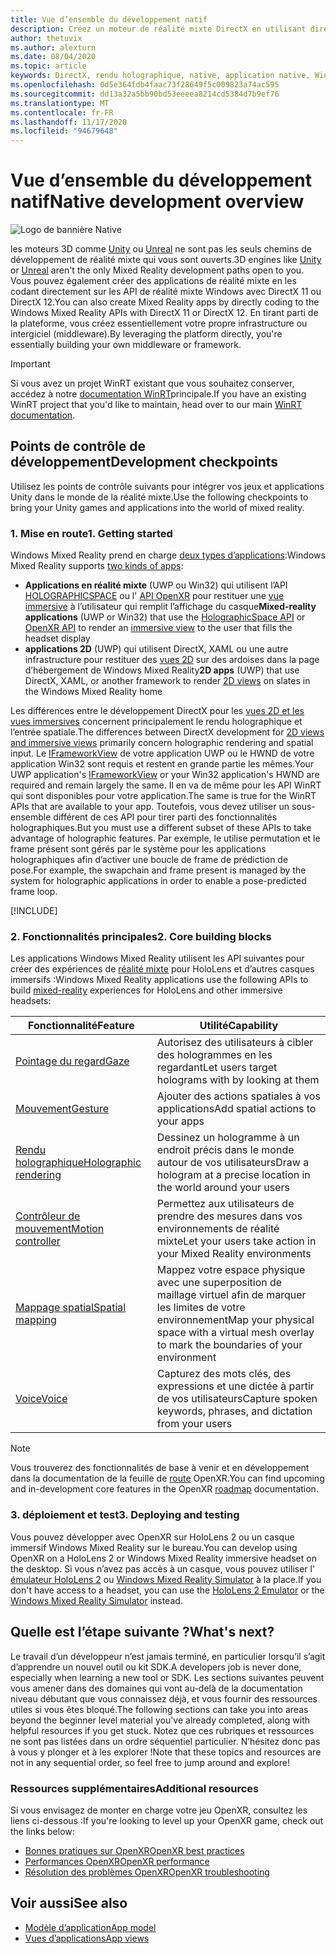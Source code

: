 ```yaml
---
title: Vue d’ensemble du développement natif
description: Créez un moteur de réalité mixte DirectX en utilisant directement les API Windows Mixed Reality.
author: thetuvix
ms.author: alexturn
ms.date: 08/04/2020
ms.topic: article
keywords: DirectX, rendu holographique, native, application native, WinRT, application WinRT, API de plateforme, moteur personnalisé, intergiciel, casque de réalité mixte, casque Windows Mixed realisation, casque de réalité virtuelle
ms.openlocfilehash: 0d5e364fdb4faac73f28649f5c009823a74ac595
ms.sourcegitcommit: dd13a32a5bb90bd53eeeea8214cd5384d7b9ef76
ms.translationtype: MT
ms.contentlocale: fr-FR
ms.lasthandoff: 11/17/2020
ms.locfileid: "94679648"
---
```

# <a name="native-development-overview"></a><span data-ttu-id="d8169-104">Vue d’ensemble du développement natif</span><span class="sxs-lookup"><span data-stu-id="d8169-104">Native development overview</span></span>

![Logo de bannière Native](../images/native_logo_banner.png)

<span data-ttu-id="d8169-106">les moteurs 3D comme [Unity](../unity/unity-development-overview.md) ou [Unreal](../unreal/unreal-development-overview.md) ne sont pas les seuls chemins de développement de réalité mixte qui vous sont ouverts.</span><span class="sxs-lookup"><span data-stu-id="d8169-106">3D engines like [Unity](../unity/unity-development-overview.md) or [Unreal](../unreal/unreal-development-overview.md) aren't the only Mixed Reality development paths open to you.</span></span> <span data-ttu-id="d8169-107">Vous pouvez également créer des applications de réalité mixte en les codant directement sur les API de réalité mixte Windows avec DirectX 11 ou DirectX 12.</span><span class="sxs-lookup"><span data-stu-id="d8169-107">You can also create Mixed Reality apps by directly coding to the Windows Mixed Reality APIs with DirectX 11 or DirectX 12.</span></span> <span data-ttu-id="d8169-108">En tirant parti de la plateforme, vous créez essentiellement votre propre infrastructure ou intergiciel (middleware).</span><span class="sxs-lookup"><span data-stu-id="d8169-108">By leveraging the platform directly, you're essentially building your own middleware or framework.</span></span> 

> [!IMPORTANT]
> <span data-ttu-id="d8169-109">Si vous avez un projet WinRT existant que vous souhaitez conserver, accédez à notre [documentation WinRT](creating-a-holographic-directx-project.md)principale.</span><span class="sxs-lookup"><span data-stu-id="d8169-109">If you have an existing WinRT project that you'd like to maintain, head over to our main [WinRT documentation](creating-a-holographic-directx-project.md).</span></span> 

## <a name="development-checkpoints"></a><span data-ttu-id="d8169-110">Points de contrôle de développement</span><span class="sxs-lookup"><span data-stu-id="d8169-110">Development checkpoints</span></span>

<span data-ttu-id="d8169-111">Utilisez les points de contrôle suivants pour intégrer vos jeux et applications Unity dans le monde de la réalité mixte.</span><span class="sxs-lookup"><span data-stu-id="d8169-111">Use the following checkpoints to bring your Unity games and applications into the world of mixed reality.</span></span>

### <a name="1-getting-started"></a><span data-ttu-id="d8169-112">1. Mise en route</span><span class="sxs-lookup"><span data-stu-id="d8169-112">1. Getting started</span></span>

<span data-ttu-id="d8169-113">Windows Mixed Reality prend en charge [deux types d’applications](../../design/app-views.md):</span><span class="sxs-lookup"><span data-stu-id="d8169-113">Windows Mixed Reality supports [two kinds of apps](../../design/app-views.md):</span></span>
* <span data-ttu-id="d8169-114">**Applications en réalité mixte** (UWP ou Win32) qui utilisent l’API [HOLOGRAPHICSPACE](getting-a-holographicspace.md) ou l' [API OpenXR](openxr.md) pour restituer une [vue immersive](../../design/app-views.md) à l’utilisateur qui remplit l’affichage du casque</span><span class="sxs-lookup"><span data-stu-id="d8169-114">**Mixed-reality applications** (UWP or Win32) that use the [HolographicSpace API](getting-a-holographicspace.md) or [OpenXR API](openxr.md) to render an [immersive view](../../design/app-views.md) to the user that fills the headset display</span></span>
* <span data-ttu-id="d8169-115">**applications 2D** (UWP) qui utilisent DirectX, XAML ou une autre infrastructure pour restituer des [vues 2D](../../design/app-views.md#2d-views) sur des ardoises dans la page d’hébergement de Windows Mixed Reality</span><span class="sxs-lookup"><span data-stu-id="d8169-115">**2D apps** (UWP) that use DirectX, XAML, or another framework to render [2D views](../../design/app-views.md#2d-views) on slates in the Windows Mixed Reality home</span></span>

<span data-ttu-id="d8169-116">Les différences entre le développement DirectX pour les [vues 2D et les vues immersives](../../design/app-views.md) concernent principalement le rendu holographique et l’entrée spatiale.</span><span class="sxs-lookup"><span data-stu-id="d8169-116">The differences between DirectX development for [2D views and immersive views](../../design/app-views.md) primarily concern holographic rendering and spatial input.</span></span> <span data-ttu-id="d8169-117">Le [IFrameworkView](https://msdn.microsoft.com/library/windows/apps/windows.applicationmodel.core.iframeworkview.aspx) de votre application UWP ou le HWND de votre application Win32 sont requis et restent en grande partie les mêmes.</span><span class="sxs-lookup"><span data-stu-id="d8169-117">Your UWP application's [IFrameworkView](https://msdn.microsoft.com/library/windows/apps/windows.applicationmodel.core.iframeworkview.aspx) or your Win32 application's HWND are required and remain largely the same.</span></span> <span data-ttu-id="d8169-118">Il en va de même pour les API WinRT qui sont disponibles pour votre application.</span><span class="sxs-lookup"><span data-stu-id="d8169-118">The same is true for the WinRT APIs that are available to your app.</span></span> <span data-ttu-id="d8169-119">Toutefois, vous devez utiliser un sous-ensemble différent de ces API pour tirer parti des fonctionnalités holographiques.</span><span class="sxs-lookup"><span data-stu-id="d8169-119">But you must use a different subset of these APIs to take advantage of holographic features.</span></span> <span data-ttu-id="d8169-120">Par exemple, le utilise permutation et le frame présent sont gérés par le système pour les applications holographiques afin d’activer une boucle de frame de prédiction de pose.</span><span class="sxs-lookup"><span data-stu-id="d8169-120">For example, the swapchain and frame present is managed by the system for holographic applications in order to enable a pose-predicted frame loop.</span></span>

[!INCLUDE[](../includes/native-getting-started.md)]

### <a name="2-core-building-blocks"></a><span data-ttu-id="d8169-121">2. Fonctionnalités principales</span><span class="sxs-lookup"><span data-stu-id="d8169-121">2. Core building blocks</span></span>

<span data-ttu-id="d8169-122">Les applications Windows Mixed Reality utilisent les API suivantes pour créer des expériences de [réalité mixte](../../discover/mixed-reality.md) pour HoloLens et d’autres casques immersifs :</span><span class="sxs-lookup"><span data-stu-id="d8169-122">Windows Mixed Reality applications use the following APIs to build [mixed-reality](../../discover/mixed-reality.md) experiences for HoloLens and other immersive headsets:</span></span>

|  <span data-ttu-id="d8169-123">Fonctionnalité</span><span class="sxs-lookup"><span data-stu-id="d8169-123">Feature</span></span>  |  <span data-ttu-id="d8169-124">Utilité</span><span class="sxs-lookup"><span data-stu-id="d8169-124">Capability</span></span>  |
| --- | --- |
| [<span data-ttu-id="d8169-125">Pointage du regard</span><span class="sxs-lookup"><span data-stu-id="d8169-125">Gaze</span></span>](../../design/gaze-and-commit.md) | <span data-ttu-id="d8169-126">Autorisez des utilisateurs à cibler des hologrammes en les regardant</span><span class="sxs-lookup"><span data-stu-id="d8169-126">Let users target holograms with by looking at them</span></span> |
| [<span data-ttu-id="d8169-127">Mouvement</span><span class="sxs-lookup"><span data-stu-id="d8169-127">Gesture</span></span>](../../design/gaze-and-commit.md#composite-gestures) | <span data-ttu-id="d8169-128">Ajouter des actions spatiales à vos applications</span><span class="sxs-lookup"><span data-stu-id="d8169-128">Add spatial actions to your apps</span></span> |
| [<span data-ttu-id="d8169-129">Rendu holographique</span><span class="sxs-lookup"><span data-stu-id="d8169-129">Holographic rendering</span></span>](../platform-capabilities-and-apis/rendering.md) | <span data-ttu-id="d8169-130">Dessinez un hologramme à un endroit précis dans le monde autour de vos utilisateurs</span><span class="sxs-lookup"><span data-stu-id="d8169-130">Draw a hologram at a precise location in the world around your users</span></span> |
| [<span data-ttu-id="d8169-131">Contrôleur de mouvement</span><span class="sxs-lookup"><span data-stu-id="d8169-131">Motion controller</span></span>](../../design/motion-controllers.md) | <span data-ttu-id="d8169-132">Permettez aux utilisateurs de prendre des mesures dans vos environnements de réalité mixte</span><span class="sxs-lookup"><span data-stu-id="d8169-132">Let your users take action in your Mixed Reality environments</span></span> |
| [<span data-ttu-id="d8169-133">Mappage spatial</span><span class="sxs-lookup"><span data-stu-id="d8169-133">Spatial mapping</span></span>](../../design/spatial-mapping.md) | <span data-ttu-id="d8169-134">Mappez votre espace physique avec une superposition de maillage virtuel afin de marquer les limites de votre environnement</span><span class="sxs-lookup"><span data-stu-id="d8169-134">Map your physical space with a virtual mesh overlay to mark the boundaries of your environment</span></span> |
| [<span data-ttu-id="d8169-135">Voice</span><span class="sxs-lookup"><span data-stu-id="d8169-135">Voice</span></span>](../../design/voice-input.md) | <span data-ttu-id="d8169-136">Capturez des mots clés, des expressions et une dictée à partir de vos utilisateurs</span><span class="sxs-lookup"><span data-stu-id="d8169-136">Capture spoken keywords, phrases, and dictation from your users</span></span> |
 
> [!NOTE]
> <span data-ttu-id="d8169-137">Vous trouverez des fonctionnalités de base à venir et en développement dans la documentation de la feuille de [route](openxr.md#roadmap) OpenXR.</span><span class="sxs-lookup"><span data-stu-id="d8169-137">You can find upcoming and in-development core features in the OpenXR [roadmap](openxr.md#roadmap) documentation.</span></span>

### <a name="3-deploying-and-testing"></a><span data-ttu-id="d8169-138">3. déploiement et test</span><span class="sxs-lookup"><span data-stu-id="d8169-138">3. Deploying and testing</span></span>

<span data-ttu-id="d8169-139">Vous pouvez développer avec OpenXR sur HoloLens 2 ou un casque immersif Windows Mixed Reality sur le bureau.</span><span class="sxs-lookup"><span data-stu-id="d8169-139">You can develop using OpenXR on a HoloLens 2 or Windows Mixed Reality immersive headset on the desktop.</span></span>  <span data-ttu-id="d8169-140">Si vous n’avez pas accès à un casque, vous pouvez utiliser l' [émulateur HoloLens 2](../platform-capabilities-and-apis/using-the-hololens-emulator.md) ou [Windows Mixed Reality Simulator](../platform-capabilities-and-apis/using-the-windows-mixed-reality-simulator.md) à la place.</span><span class="sxs-lookup"><span data-stu-id="d8169-140">If you don't have access to a headset, you can use the [HoloLens 2 Emulator](../platform-capabilities-and-apis/using-the-hololens-emulator.md) or the [Windows Mixed Reality Simulator](../platform-capabilities-and-apis/using-the-windows-mixed-reality-simulator.md) instead.</span></span>

## <a name="whats-next"></a><span data-ttu-id="d8169-141">Quelle est l’étape suivante ?</span><span class="sxs-lookup"><span data-stu-id="d8169-141">What's next?</span></span>

<span data-ttu-id="d8169-142">Le travail d’un développeur n’est jamais terminé, en particulier lorsqu’il s’agit d’apprendre un nouvel outil ou kit SDK.</span><span class="sxs-lookup"><span data-stu-id="d8169-142">A developers job is never done, especially when learning a new tool or SDK.</span></span> <span data-ttu-id="d8169-143">Les sections suivantes peuvent vous amener dans des domaines qui vont au-delà de la documentation niveau débutant que vous connaissez déjà, et vous fournir des ressources utiles si vous êtes bloqué.</span><span class="sxs-lookup"><span data-stu-id="d8169-143">The following sections can take you into areas beyond the beginner level material you've already completed, along with helpful resources if you get stuck.</span></span> <span data-ttu-id="d8169-144">Notez que ces rubriques et ressources ne sont pas listées dans un ordre séquentiel particulier. N’hésitez donc pas à vous y plonger et à les explorer !</span><span class="sxs-lookup"><span data-stu-id="d8169-144">Note that these topics and resources are not in any sequential order, so feel free to jump around and explore!</span></span>

### <a name="additional-resources"></a><span data-ttu-id="d8169-145">Ressources supplémentaires</span><span class="sxs-lookup"><span data-stu-id="d8169-145">Additional resources</span></span>

<span data-ttu-id="d8169-146">Si vous envisagez de monter en charge votre jeu OpenXR, consultez les liens ci-dessous :</span><span class="sxs-lookup"><span data-stu-id="d8169-146">If you're looking to level up your OpenXR game, check out the links below:</span></span>

* [<span data-ttu-id="d8169-147">Bonnes pratiques sur OpenXR</span><span class="sxs-lookup"><span data-stu-id="d8169-147">OpenXR best practices</span></span>](openxr-best-practices.md)
* [<span data-ttu-id="d8169-148">Performances OpenXR</span><span class="sxs-lookup"><span data-stu-id="d8169-148">OpenXR performance</span></span>](openxr-performance.md)
* [<span data-ttu-id="d8169-149">Résolution des problèmes OpenXR</span><span class="sxs-lookup"><span data-stu-id="d8169-149">OpenXR troubleshooting</span></span>](openxr-troubleshooting.md)

## <a name="see-also"></a><span data-ttu-id="d8169-150">Voir aussi</span><span class="sxs-lookup"><span data-stu-id="d8169-150">See also</span></span>
* [<span data-ttu-id="d8169-151">Modèle d’application</span><span class="sxs-lookup"><span data-stu-id="d8169-151">App model</span></span>](../../design/app-model.md)
* [<span data-ttu-id="d8169-152">Vues d’applications</span><span class="sxs-lookup"><span data-stu-id="d8169-152">App views</span></span>](../../design/app-views.md)
